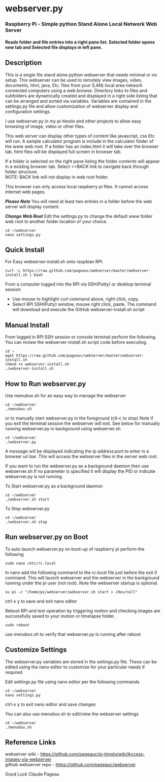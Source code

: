 # webserver.py
### Raspberry Pi - Simple python Stand Alone Local Network Web Server
#### Reads folder and file entries into a right pane list. Selected folder opens new tab and Selected file displays in left pane.

## Description
This is a single file stand alone python webserver that needs minimal or no setup.
This webserver can be used to remotely view images, video, documents, html, java, Etc.
files from your (LAN) local area network connected computers using a web browse. 
Directory links to files and subfolders are dynamically created and displayed
in a right side listing that can be arranged and sorted via variables. 
Variables are contained in the settings.py file and allow customization of
webserver display and configuration settings.

I use webserver.py in my pi-timolo and other projects
to allow easy browsing of image, video or other files.

This web server can display other types of content
like javascript, css Etc will run. A sample calculator program is
include in the calculator folder of the www web root.
If a folder has an index.html it will take over
the browser tab. html files will be displayed full screen in browser tab.

If a folder is selected on the right pane listing
the folder contents will appear in a existing browser tab.
Select <=BACK link to navigate back through folder structure.   
NOTE: BACK link will not display in web root folder.

This browser can only access local raspberry pi files.
It cannot access internet web pages.

***Please Note***
You will need at least two entries in a folder
before the web server will display content.

***Change Web Root***
Edit the settings.py to change the default www folder web root to
another folder location of your choice.

    cd ~/webserver
    nano settings.py

## Quick Install
For Easy webserver-install.sh onto raspbian RPI.

    curl -L https://raw.github.com/pageauc/webserver/master/webserver-install.sh | bash

From a computer logged into the RPI via SSH(Putty) or desktop terminal session
* Use mouse to highlight curl command above, right click, copy.
* Select RPI SSH(Putty) window, mouse right click, paste.
The command will download and execute the GitHub webserver-install.sh script

## Manual Install
From logged in RPI SSH session or console terminal perform the following. You can review
the webserver-install.sh script code before executing.

    cd ~
    wget https://raw.github.com/pageauc/webserver/master/webserver-install.sh
    chmod +x webserver-install.sh
    ./webserver-install.sh

## How to Run webserver.py

Use menubox.sh for an easy way to manage the webserver

    cd ~/webserver
    ./menubox.sh

or to manually start webserver.py in the foreground (ctl-c to stop)
Note if you exit the terminal session the webserver will exit.  See below
for manually running webserver.py in background using webserver.sh

    cd ~/webserver
    ./webserver.py

A message will be displayed indicating the ip address:port to enter in
a browser url bar.  This will access the webserver files in the server web root.

If you want to run the webserver.py as a background daemon then use webserver.sh
If no parameter is specified it will display the PID or indicate webserver.py is
not running.

To Start webserver.py as a background daemon

    cd ~/webserver
    ./webserver.sh start

To Stop webserver.py

    cd ~/webserver
    ./webserver.sh stop

## Run webserver.py on Boot

To auto launch webserver.py on boot-up of raspberry pi perform the following

    sudo nano /etc/rc.local

In nano add the following command to the rc.local file just before the exit 0 command.
This will launch webserver and the webserver in the background running under the pi user (not root).
Note the webserver startup is optional.

    su pi -c "/home/pi/webserver/webserver.sh start > /dev/null"

ctrl-x y to save and exit nano editor

Reboot RPI and test operation by triggering motion and checking images are successfully saved to your motion or timelapse folder.

    sudo reboot

use menubox.sh to verify that webserver.py is running after reboot

## Customize Settings

The webserver.py variables are stored in the settings.py file.  These can be
edited using the nano editor to customize for your particular needs if required

Edit settings.py file using nano editor per the following commands

    cd ~/webserver
    nano settings.py

ctrl-x y to exit nano editor and save changes

You can also use menubox.sh to edit/view the webserver settings

    cd ~/webserver
    ./menubox.sh

## Reference Links
webserver wiki - https://github.com/pageauc/pi-timolo/wiki/Access-images-via-webserver   
github webserver repo - https://github.com/pageauc/webserver


Good Luck
Claude Pageau
